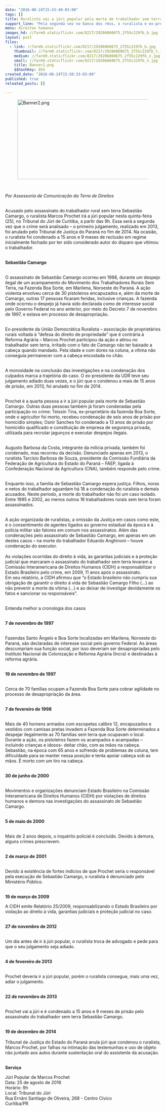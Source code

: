 ```yaml
---
date: "2016-08-24T15:43:40-03:00"
tags: []
title: Ruralista vai a júri popular pela morte de trabalhador sem terra no Paraná
support_line: "Pela segunda vez no banco dos réus, o ruralista e ex-presidente da União Democrática Ruralista (UDR), Marcos Prochet, vai a júri popular em Curitiba pelo assassinato do trabalhador rural Sebastião Camargo nesta quinta-feira (25)"
menu: direitos humanos
images_hd: //farm9.staticflickr.com/8217/29206860675_2f55c229fb_b.jpg
layout: post
files:
  - link: //farm9.staticflickr.com/8217/29206860675_2f55c229fb_b.jpg
    thumbnail: //farm9.staticflickr.com/8217/29206860675_2f55c229fb_t.jpg
    medium: //farm9.staticflickr.com/8217/29206860675_2f55c229fb_z.jpg
    small: //farm9.staticflickr.com/8217/29206860675_2f55c229fb_n.jpg
    title: Banner2.png
    $$hashKey: 05X
created_date: "2016-08-24T15:50:33-03:00"
published: true
releated_posts: []

---
```

<figure class="image"><img alt="Banner2.png" height="257" src="//farm9.staticflickr.com/8217/29206860675_2f55c229fb_b.jpg" width="700" />
<figcaption></figcaption>
</figure>

<p>&nbsp;</p>

<p><em>Por Assessoria de Comunica&ccedil;&atilde;o da Terra de Direitos</em></p>

<p><br />
Acusado pelo assassinato do trabalhador rural sem terra Sebasti&atilde;o Camargo, o ruralista Marcos Prochet ir&aacute; a j&uacute;ri popular nesta quinta-feira (25), no Tribunal do J&uacute;ri de Curitiba, a partir das 9h. Essa ser&aacute; a segunda vez que o crime ser&aacute; analisado &ndash; o primeiro julgamento, realizado em 2013, foi anulado pelo Tribunal de Justi&ccedil;a do Paran&aacute; no fim de 2014. Na ocasi&atilde;o, o ruralista foi condenado a 15 anos e 9 meses de reclus&atilde;o em regime inicialmente fechado por ter sido considerado autor do disparo que vitimou o trabalhador.</p>

<p><br />
<strong>Sebasti&atilde;o Camargo</strong></p>

<p><br />
O assassinato de Sebasti&atilde;o Camargo ocorreu em 1998, durante um despejo ilegal de um acampamento do Movimento dos Trabalhadores Rurais Sem Terra, na Fazenda Boa Sorte, em Marilena, Noroeste do Paran&aacute;. A a&ccedil;&atilde;o violenta envolveu cerca de 30 pistoleiros encapuzados e, al&eacute;m da morte de Camargo, outras 17 pessoas ficaram feridas, inclusive crian&ccedil;as. A fazenda onde ocorreu o despejo j&aacute; havia sido declarada como de interesse social pelo Governo Federal no ano anterior, por meio do Decreto 7 de novembro de 1997, e estava em processo de desapropria&ccedil;&atilde;o.</p>

<p><br />
Ex-presidente da Uni&atilde;o Democr&aacute;tica Ruralista &ndash; associa&ccedil;&atilde;o de propriet&aacute;rios rurais voltada &agrave; &ldquo;defesa do direito de propriedade&rdquo; que &eacute; contr&aacute;ria &agrave; Reforma Agr&aacute;ria &ndash; Marcos Prochet participou da a&ccedil;&atilde;o e atirou no trabalhador sem terra, irritado com o fato de Camargo n&atilde;o ter baixado a cabe&ccedil;a quando mandado. Pela idade e com dores na coluna, a v&iacute;tima n&atilde;o conseguia permanecer com a cabe&ccedil;a encostada no ch&atilde;o.</p>

<p><br />
A morosidade na conclus&atilde;o das investiga&ccedil;&otilde;es e na condena&ccedil;&atilde;o dos culpados marca a trajet&oacute;ria do caso. O ex-presidente da UDR teve seu julgamento adiado duas vezes, e o j&uacute;ri que o condenou a mais de 15 anos de pris&atilde;o, em 2013, foi anulado no fim de 2014.</p>

<p><br />
Prochet &eacute; a quarta pessoa a ir a j&uacute;ri popular pela morte de Sebasti&atilde;o Camargo. Outras duas pessoas tamb&eacute;m j&aacute; foram condenadas pela participa&ccedil;&atilde;o no crime: Teissin Tina, ex-propriet&aacute;rio da fazenda Boa Sorte, onde o agricultor foi morto, recebeu condena&ccedil;&atilde;o de seis anos de pris&atilde;o por homic&iacute;dio simples; Osnir Sanches foi condenado a 13 anos de pris&atilde;o por homic&iacute;dio qualificado e constitui&ccedil;&atilde;o de empresa de seguran&ccedil;a privada, utilizada para recrutar jagun&ccedil;os e executar despejos ilegais.</p>

<p><br />
Augusto Barbosa da Costa, integrante da mil&iacute;cia privada, tamb&eacute;m foi condenado, mas recorreu da decis&atilde;o.&nbsp;Denunciado apenas em 2013, o ruralista Tarc&iacute;sio Barbosa de Souza, presidente da Comiss&atilde;o Fundi&aacute;ria da Federa&ccedil;&atilde;o de Agricultura do Estado do Paran&aacute; &ndash; FAEP, ligada &agrave; Confedera&ccedil;&atilde;o Nacional da Agricultura (CNA), tamb&eacute;m responde pelo crime.</p>

<p><br />
Enquanto isso, a fam&iacute;lia de Sebasti&atilde;o Camargo espera justi&ccedil;a. Filhos, noras e netos do trabalhador aguardam h&aacute; 18 a condena&ccedil;&atilde;o do ruralista e demais acusados. Neste per&iacute;odo, a morte do trabalhador n&atilde;o foi um caso isolado. Entre 1995 e 2002, ao menos outros 16 trabalhadores rurais sem terra foram assassinados.</p>

<p><br />
A a&ccedil;&atilde;o organizada de ruralistas, a omiss&atilde;o da Justi&ccedil;a em casos como este, e o consentimento de agentes ligados ao governo estadual da &eacute;poca e &agrave; pol&iacute;cia militar s&atilde;o fatores em comum nos assassinatos. Al&eacute;m das condena&ccedil;&otilde;es pelo assassinato de Sebasti&atilde;o Camargo, em apenas em um destes casos &ndash; na morte do trabalhador Eduardo Anghinoni &ndash; houve condena&ccedil;&atilde;o do executor.<br />
<br />
As viola&ccedil;&otilde;es ocorridas do direito &agrave; vida, &agrave;s garantias judiciais e &agrave; prote&ccedil;&atilde;o judicial que marcaram o assassinato do trabalhador sem terra levaram a Comiss&atilde;o Interamericana de Direitos Humanos (CIDH) a responsabilizar o Estado Brasileiro pelo crime, em 2009, 11 anos ap&oacute;s o assassinato.<br />
Em seu relat&oacute;rio, a CIDH afirmou que &ldquo;o Estado brasileiro n&atilde;o cumpriu sua obriga&ccedil;&atilde;o de garantir o direito &agrave; vida de Sebasti&atilde;o Camargo Filho (&hellip;) ao n&atilde;o prevenir a morte da v&iacute;tima (&hellip;) e ao deixar de investigar devidamente os fatos e sancionar os respons&aacute;veis&rdquo;.</p>

<p><br />
Entenda melhor a cronologia dos casos</p>

<p><br />
<strong>7 de novembro de 1997</strong></p>

<p><br />
Fazendas Santo &Acirc;ngelo e Boa Sorte localizadas em Marilena, Noroeste do Paran&aacute;, s&atilde;o declaradas de interesse social pelo governo Federal. As &aacute;reas descumpriam sua fun&ccedil;&atilde;o social, por isso deveriam ser desapropriadas pelo Instituto Nacional de Coloniza&ccedil;&atilde;o e Reforma Agr&aacute;ria (Incra) e destinadas &agrave; reforma agr&aacute;ria.</p>

<p><br />
<strong>19 de novembro de 1997</strong></p>

<p><br />
Cerca de 70 fam&iacute;lias ocupam a Fazenda Boa Sorte para cobrar agilidade no processo de desapropria&ccedil;&atilde;o da &aacute;rea.</p>

<p><br />
<strong>7 de fevereiro de 1998</strong></p>

<p><br />
Mais de 40 homens armados com escopetas calibre 12, encapuzados e vestidos com camisas pretas invadem a Fazenda Boa Sorte determinados a despejar ilegalmente as 70 fam&iacute;lias sem terra que ocupavam o local. Durante a a&ccedil;&atilde;o, os pistoleiros fazem os acampados e acampadas &ndash; incluindo crian&ccedil;as e idosos- deitar ch&atilde;o, com as m&atilde;os na cabe&ccedil;a. Sebasti&atilde;o, na &eacute;poca com 65 anos e sofrendo de problemas de coluna, tem dificuldade para se manter nessa posi&ccedil;&atilde;o e tenta apoiar cabe&ccedil;a sob as m&atilde;os. &Eacute; morto com um tiro na cabe&ccedil;a.</p>

<p><br />
<strong>30 de junho de 2000</strong></p>

<p><br />
Movimentos e organiza&ccedil;&otilde;es denunciam Estado Brasileiro na Comiss&atilde;o Interamericana de Direitos Humanos (CIDH) por viola&ccedil;&otilde;es de direitos humanos e demora nas investiga&ccedil;&otilde;es do assassinato de Sebasti&atilde;o Camargo.</p>

<p><br />
<strong>5 de maio de 2000</strong></p>

<p><br />
Mais de 2 anos depois, o inqu&eacute;rito policial &eacute; conclu&iacute;do. Devido &agrave; demora, alguns crimes prescrevem.</p>

<p><br />
<strong>2 de mar&ccedil;o de 2001</strong></p>

<p><br />
Devido &agrave; exist&ecirc;ncia de fortes ind&iacute;cios de que Prochet seria o respons&aacute;vel pela execu&ccedil;&atilde;o de Sebasti&atilde;o Camargo, o ruralista &eacute; denunciado pelo Minist&eacute;rio P&uacute;blico.</p>

<p><br />
<strong>19 de mar&ccedil;o de 2009</strong></p>

<p>A CIDH emite Relat&oacute;rio 25/2009, responsabilizando o Estado Brasileiro por viola&ccedil;&atilde;o ao direito &agrave; vida, garantias judiciais e prote&ccedil;&atilde;o judicial no caso.</p>

<p><br />
<strong>27 de novembro de 2012</strong></p>

<p><br />
Um dia antes de ir &agrave; j&uacute;ri popular, o ruralista troca de advogado e pede para que o seu julgamento seja adiado.</p>

<p><br />
<strong>4 de fevereiro de 2013</strong></p>

<p><br />
Prochet deveria ir a j&uacute;ri popular, por&eacute;m o ruralista consegue, mais uma vez, adiar o julgamento.</p>

<p><br />
<strong>22 de novembro de 2013</strong></p>

<p><br />
Prochet vai a j&uacute;ri e &eacute; condenado a 15 anos e 9 meses de pris&atilde;o pelo assassinato do trabalhador sem terra Sebasti&atilde;o Camargo.</p>

<p><br />
<strong>19 de dezembro de 2014</strong><br />
<br />
Tribunal de Justi&ccedil;a do Estado do Paran&aacute; anula j&uacute;ri que condenou o ruralista, Marcos Prochet, por falhas na intima&ccedil;&atilde;o das testemunhas e uso de objeto n&atilde;o juntado aos autos durante sustenta&ccedil;&atilde;o oral do assistente da acusa&ccedil;&atilde;o.</p>

<p><br />
<strong>Servi&ccedil;o</strong></p>

<p>J&uacute;ri Popular de Marcos Prochet<br />
Data: 25 de agosto de 2016<br />
Hor&aacute;rio: 9h<br />
Local: Tribunal do J&uacute;ri<br />
Rua Ern&acirc;ni Santiago de Oliveira, 268 - Centro C&iacute;vico<br />
Curitiba/PR</p>
